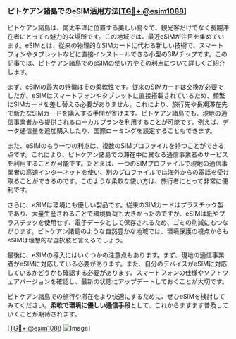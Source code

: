 ### ピトケアン諸島でのeSIM活用方法[[TG💪+ @esim1088](https://t.me/s/esim1088)]

ピトケアン諸島は、南太平洋に位置する美しい島々で、観光客だけでなく長期滞在者にとっても魅力的な場所です。この地域では、最近eSIMが注目を集めています。eSIMとは、従来の物理的なSIMカードに代わる新しい技術で、スマートフォンやタブレットなどに直接インストールできる小型のSIMチップです。この記事では、ピトケアン諸島でのeSIMの使い方やその利点について詳しくご紹介します。

まず、eSIMの最大の特徴はその柔軟性です。従来のSIMカードは交換が必要でしたが、eSIMはスマートフォンやタブレットに直接搭載されているため、頻繁にSIMカードを差し替える必要がありません。これにより、旅行先や長期滞在先で新たなSIMカードを購入する手間が省けます。ピトケアン諸島でも、現地の通信事業者から提供されるローカルプランを利用することが可能です。例えば、データ通信量を追加購入したり、国際ローミングを設定することもできます。

また、eSIMのもう一つの利点は、複数のSIMプロファイルを持つことができる点です。これにより、ピトケアン諸島での滞在中に異なる通信事業者のサービスを利用することが可能です。たとえば、一つのSIMプロファイルで現地の通信事業者の高速インターネットを使い、別のプロファイルでは海外からの電話を受け取ることができるのです。このような柔軟な使い方は、旅行者にとって非常に便利です。

さらに、eSIMは環境にも優しい製品です。従来のSIMカードはプラスチック製であり、大量生産されることで環境負荷も大きかったのですが、eSIMは紙やプラスチックを使用せず、電子データとして保存されるため、ゴミの削減にもつながります。ピトケアン諸島のような自然豊かな地域では、環境保護の視点からもeSIMは理想的な選択肢と言えるでしょう。

最後に、eSIMの導入にはいくつかの注意点もあります。まず、現地の通信事業者がeSIMに対応している必要があります。また、自分のデバイスがeSIMに対応しているかどうかも確認する必要があります。スマートフォンの仕様やソフトウェアバージョンを確認し、最新の状態にアップデートしておくことが大切です。

ピトケアン諸島での旅行や滞在をより快適にするために、ぜひeSIMを検討してみてください。**柔軟で環境に優しい通信手段**として、これからますます普及していくことが期待されます。

[[TG💪+ @esim1088](https://t.me/s/esim1088) ![Image](https://i.postimg.cc/Y0z9fWf4/image.png)]